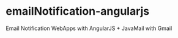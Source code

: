 emailNotification-angularjs
===========================

Email Notification WebApps with AngularJS + JavaMail with Gmail
